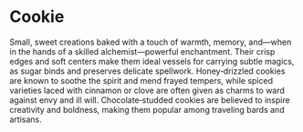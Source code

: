 # Cookie

Small, sweet creations baked with a touch of warmth, memory, and—when in the hands of a skilled alchemist—powerful enchantment. Their crisp edges and soft centers make them ideal vessels for carrying subtle magics, as sugar binds and preserves delicate spellwork. Honey‑drizzled cookies are known to soothe the spirit and mend frayed tempers, while spiced varieties laced with cinnamon or clove are often given as charms to ward against envy and ill will. Chocolate‑studded cookies are believed to inspire creativity and boldness, making them popular among traveling bards and artisans.


